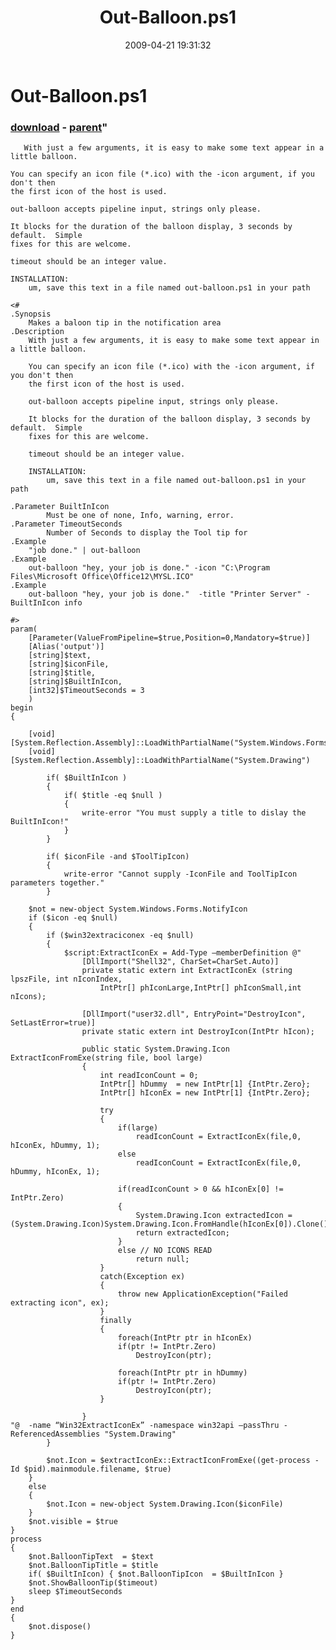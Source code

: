 ﻿---
pid:            1052
parent:         1051
children:       
poster:         Ian K
title:          Out-Balloon.ps1
date:           2009-04-21 19:31:32
format:         posh
---

# Out-Balloon.ps1

### [download](1052.ps1) - [parent](1051.md)"

       With just a few arguments, it is easy to make some text appear in a little balloon.
    
    You can specify an icon file (*.ico) with the -icon argument, if you don't then 
    the first icon of the host is used.
    
    out-balloon accepts pipeline input, strings only please.
    
    It blocks for the duration of the balloon display, 3 seconds by default.  Simple
    fixes for this are welcome.
    
    timeout should be an integer value.
    
    INSTALLATION:
        um, save this text in a file named out-balloon.ps1 in your path

```posh
<#
.Synopsis
    Makes a baloon tip in the notification area
.Description
    With just a few arguments, it is easy to make some text appear in a little balloon.
    
    You can specify an icon file (*.ico) with the -icon argument, if you don't then 
    the first icon of the host is used.
    
    out-balloon accepts pipeline input, strings only please.
    
    It blocks for the duration of the balloon display, 3 seconds by default.  Simple
    fixes for this are welcome.
    
    timeout should be an integer value.
    
    INSTALLATION:
        um, save this text in a file named out-balloon.ps1 in your path
        
.Parameter BuiltInIcon
		Must be one of none, Info, warning, error.
.Parameter TimeoutSeconds
		Number of Seconds to display the Tool tip for
.Example        
    "job done." | out-balloon
.Example 
    out-balloon "hey, your job is done." -icon "C:\Program Files\Microsoft Office\Office12\MYSL.ICO"
.Example 
    out-balloon "hey, your job is done."  -title "Printer Server" -BuiltInIcon info 

#>    
param(
    [Parameter(ValueFromPipeline=$true,Position=0,Mandatory=$true)]
    [Alias('output')]
    [string]$text,
    [string]$iconFile,
    [string]$title,
    [string]$BuiltInIcon,
    [int32]$TimeoutSeconds = 3
    )
begin
{
    
    [void] [System.Reflection.Assembly]::LoadWithPartialName("System.Windows.Forms")
    [void] [System.Reflection.Assembly]::LoadWithPartialName("System.Drawing")

		if( $BuiltInIcon )
		{
			if( $title -eq $null )
			{
				write-error "You must supply a title to dislay the BuiltInIcon!"
			} 
		}
		
		if( $iconFile -and $ToolTipIcon)
		{
			write-error "Cannot supply -IconFile and ToolTipIcon parameters together."
		}

    $not = new-object System.Windows.Forms.NotifyIcon
    if ($icon -eq $null)
    {
        if ($win32extraciconex -eq $null)
        {
            $script:ExtractIconEx = Add-Type –memberDefinition @"
                [DllImport("Shell32", CharSet=CharSet.Auto)]
                private static extern int ExtractIconEx (string lpszFile, int nIconIndex,
                    IntPtr[] phIconLarge,IntPtr[] phIconSmall,int nIcons);

                [DllImport("user32.dll", EntryPoint="DestroyIcon", SetLastError=true)]
                private static extern int DestroyIcon(IntPtr hIcon);

                public static System.Drawing.Icon ExtractIconFromExe(string file, bool large)
                {
                    int readIconCount = 0;
                    IntPtr[] hDummy  = new IntPtr[1] {IntPtr.Zero};
                    IntPtr[] hIconEx = new IntPtr[1] {IntPtr.Zero};

                    try
                    {
                        if(large)
                            readIconCount = ExtractIconEx(file,0, hIconEx, hDummy, 1);
                        else
                            readIconCount = ExtractIconEx(file,0, hDummy, hIconEx, 1);

                        if(readIconCount > 0 && hIconEx[0] != IntPtr.Zero)
                        {
                            System.Drawing.Icon extractedIcon = (System.Drawing.Icon)System.Drawing.Icon.FromHandle(hIconEx[0]).Clone();
                            return extractedIcon;
                        }
                        else // NO ICONS READ
                            return null;
                    }
                    catch(Exception ex)
                    {
                        throw new ApplicationException("Failed extracting icon", ex);
                    }
                    finally
                    {
                        foreach(IntPtr ptr in hIconEx)
                        if(ptr != IntPtr.Zero)
                            DestroyIcon(ptr);

                        foreach(IntPtr ptr in hDummy)
                        if(ptr != IntPtr.Zero)
                            DestroyIcon(ptr);
                    }
                
                }
"@  -name “Win32ExtractIconEx” -namespace win32api –passThru -ReferencedAssemblies "System.Drawing"
        }

        $not.Icon = $extractIconEx::ExtractIconFromExe((get-process -Id $pid).mainmodule.filename, $true)
    }
    else
    {
        $not.Icon = new-object System.Drawing.Icon($iconFile)
    }
    $not.visible = $true
}
process
{
    $not.BalloonTipText  = $text
    $not.BalloonTipTitle = $title
    if( $BuiltInIcon) { $not.BalloonTipIcon  = $BuiltInIcon }
    $not.ShowBalloonTip($timeout)
    sleep $TimeoutSeconds
}
end
{
    $not.dispose()
}
```
